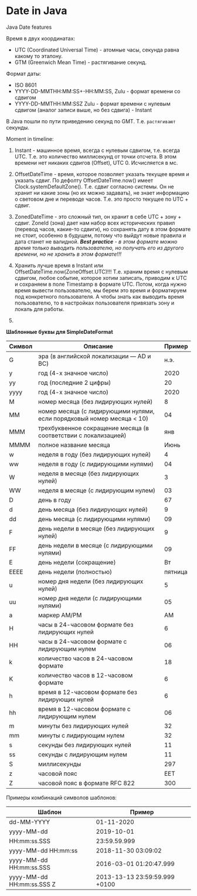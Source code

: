# Date in Java
Java Date features


Время в двух координатах:
- UTC (Coordinated Universal Time) - атомные часы, секунда равна какому то эталону.
- GTM (Greenwich Mean Time) - растягивание секунд.

Формат даты:
- ISO 8601
- YYYY-DD-MMTHH:MM:SS+-HH:MM:SS, Zulu - формат времени со сдвигом
- YYYY-DD-MMTHH:MM:SSZ Zulu - формат времени с нулевым сдвигом (аналог записи выше, но без сдвига) - Instant

В Java пошли по пути приведению секунд по GMT. Т.е. `растягивают` секунды.


Moment in timeline:
1) Instant - машинное время, всегда с нулевым сдвигом, т.е. всегда UTC.
    Т.е. это количество миллисекунд от точки отсчета. В этом времени нет никаких сдвигов (Offset), UTC 0.
    Исчисляется в мс.
2) OffsetDateTime - время, которое позволяет указать текущее время и указать сдвиг. 
    По дефолту OffsetDateTime.now() имеет Clock.systemDefaultZone(). Т.е. сдвиг согласно системы.
    Он не хранит ни какие зоны (но их можно задавать), не знает информацию о световом дне и переводе часов.
    Т.е. это просто текущее по UTC + сдвиг.
3) ZonedDateTime - это сложный тип, он хранит в себе UTC + зону + сдвиг.
   ZoneId (зона) дает нам набор всех исторических правил (перевод часов, какие-то сдвиги), но сохранять дату в этом формате 
   не стоит, особенно в будущем, потому что выйдут новые правила и дата станет не валидной. 
   _**Best practice** - в этом формате можно время только выводить пользователю, но получать его из другого времени, но не хранить в этом формате!!!_
4) Хранить лучше время в Instant или OffsetDateTime.now(ZoneOffset.UTC)!!! Т.е. храним время с нулевым сдвигом, 
   любое событие, которое хотим записать, приводим к UTC и сохраняем в поле Timestamp в формате UTC.
   Потом, когда нужно время вывести пользователю, мы берем это время и форматируем под конкретного пользователя.
   А чтобы знать как выводить время пользователю, то в настройках пользователя привязать зону и локаль для работы.
   
5) 
    


**Шаблонные буквы для SimpleDateFormat**

Символ	| 	Описание	                                  |	Пример
--- |---------------------------------------------| ---
G	| 		эра (в английской локализации — AD и BC)	 | н.э.
y	| 		год (4-х значное число)		            |	2020
yy	| 	год (последние 2 цифры)		                | 20                                      
yyyy	| 	год (4-х значное число)		            | 2020
M	|		номер месяца (без лидирующих нулей)		| 8
MM	|		номер месяца (с лидирующими нулями, если порядковый номер месяца < 10) |	04
MMM	|		трехбуквенное сокращение месяца (в соответствии с локализацией) |	янв
MMMM	|	полное название месяца					|	Июнь
w	|		неделя в году (без лидирующих нулей)	|	4
ww	|		неделя в году (с лидирующими нулями)	|	04
W	|		неделя в месяце (без лидирующих нулей)	|	3
WW	|		неделя в месяце (с лидирующим нулем)	|	03
D	|		день в году								|	67
d	|		день месяца (без лидирующих нулей)		|	9
dd	|		день месяца (с лидирующими нулями)		|	09
F	|		день недели в месяце (без лидирующих нулей) |	9
FF	|		день недели в месяце (с лидирующими нулями)	| 09
E	|		день недели (сокращение)				|	Вт
EEEE	|	день недели (полностью)					|	пятница
u	|		номер дня недели (без лидирующих нулей)	|	5
uu	|		номер дня недели (с лидирующими нулями)	|	05
a	|		маркер AM/PM							|	AM
H	|		часы в 24-часовом формате без лидирующих нулей |	6
HH	|		часы в 24-часовом формате с лидирующим нулем |	06
k	|		количество часов в 24-часовом формате	|	18
K	|		количество часов в 12-часовом формате	|	6
h	|		время в 12-часовом формате без лидирующих нулей |	6
hh	|		время в 12-часовом формате с лидирующим нулем |	06
m	|		минуты без лидирующих нулей		|			32
mm	|		минуты с лидирующим нулем		|			32
s	|		секунды без лидирующих нулей	|			11
ss	|		секунды с лидирующим нулем		|			11
S	|		миллисекунды					|			297
z	|		часовой пояс					|			EET
Z	|		часовой пояс в формате RFC 822	|			300


Примеры комбинаций символов шаблонов:

Шаблон		|		Пример
--- | ---
dd-MM-YYYY	|		01-11-2020
yyyy-MM-dd	|		2019-10-01
HH:mm:ss.SSS |		23:59.59.999
yyyy-MM-dd HH:mm:ss	| 2018-11-30 03:09:02
yyyy-MM-dd HH:mm:ss.SSS	| 2016-03-01 01:20:47.999
yyyy-MM-dd HH:mm:ss.SSS Z	| 2013-13-13 23:59:59.999 +0100


